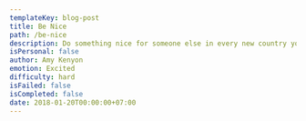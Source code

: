 ```yaml
---
templateKey: blog-post
title: Be Nice
path: /be-nice
description: Do something nice for someone else in every new country you visit
isPersonal: false
author: Amy Kenyon
emotion: Excited
difficulty: hard
isFailed: false 
isCompleted: false
date: 2018-01-20T00:00:00+07:00
---
```


